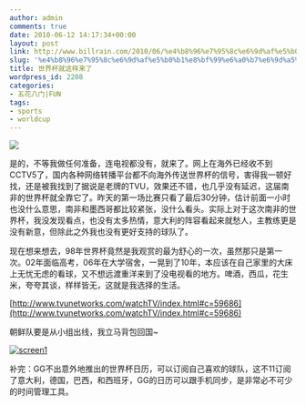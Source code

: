 ```yaml
---
author: admin
comments: true
date: 2010-06-12 14:17:34+00:00
layout: post
link: http://www.billrain.com/2010/06/%e4%b8%96%e7%95%8c%e6%9d%af%e5%b0%b1%e8%bf%99%e6%a0%b7%e6%9d%a5%e4%ba%86/
slug: '%e4%b8%96%e7%95%8c%e6%9d%af%e5%b0%b1%e8%bf%99%e6%a0%b7%e6%9d%a5%e4%ba%86'
title: 世界杯就这样来了
wordpress_id: 2208
categories:
- 五花八门|FUN
tags:
- sports
- worldcup
---
```


![](http://counters.gigya.com/wildfire/IMP/CXNID=2000002.0NXC/bT*xJmx*PTEyNzYzNDk*NDgxNjkmcHQ9MTI3NjM*OTQ3MTI*OCZwPTExMjQxMjEmZD1md2NfZSZnPTImbz1jYTkxMmE5Mjg*ZDA*/ZDNiYWNmYzgxYjRhMDcxMWIxZiZvZj*w.gif)

 

是的，不等我做任何准备，连电视都没有，就来了。网上在海外已经收不到CCTV5了，国内各种网络转播平台都不向海外传送世界杯的信号，害得我一顿好找，还是被我找到了据说是老牌的TVU，效果还不错，也几乎没有延迟，这届南非的世界杯就全靠它了。昨天的第一场比赛只看了最后30分钟，估计前面一小时也没什么意思，南非和墨西哥都比较紧张，没什么看头。实际上对于这次南非的世界杯，我没发现看点，也没有太多热情，意大利的阵容看起来就愁人，主教练更是没有新意，但除此之外我也没有更好支持的球队了。

 

现在想来想去，98年世界杯竟然是我观赏的最为舒心的一次，虽然那只是第一次。02年面临高考，06年在大学宿舍，一晃到了10年，本应该在自己家里的大床上无忧无虑的看球，又不想远渡重洋来到了没电视看的地方。啤酒，西瓜，花生米，夸夸其谈，样样皆无，这就是我选择的生活。

 

[http://www.tvunetworks.com/watchTV/index.html#c=59686](http://www.tvunetworks.com/watchTV/index.html#c=59686)

 

朝鲜队要是从小组出线，我立马背包回国~

 

[![screen1](http://www.billrain.com/wp-content/uploads/2010/06/screen1_thumb.jpg)](http://www.billrain.com/wp-content/uploads/2010/06/screen1.jpg)

 

补完：GG不出意外地推出的世界杯日历，可以订阅自己喜欢的球队，这不11订阅了意大利，德国，巴西，和西班牙，GG的日历可以跟手机同步，是非常必不可少的时间管理工具。
